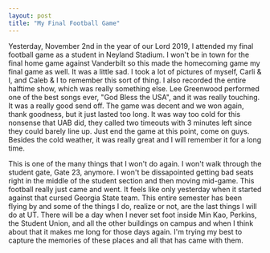 ```yaml
---
layout: post
title: "My Final Football Game"
---
```


Yesterday, November 2nd in the year of our Lord 2019, I attended my final football game as a student in Neyland Stadium. I won't be in town for
the final home game against Vanderbilt so this made the homecoming game my final game as well. It was a little sad. I took a lot of pictures of 
myself, Carli & I, and Caleb & I to remember this sort of thing. I also recorded the entire halftime show, which was really something else. Lee Greenwood
performed one of the best songs ever, "God Bless the USA", and it was really touching. It was a really good send off. The game was decent and we won again, thank
goodness, but it just lasted too long. It was way too cold for this nonsense that UAB did, they called two timeouts with 3 minutes left since they could
barely line up. Just end the game at this point, come on guys. Besides the cold weather, it was really great and I will remember it for a long time. 

This is one of the many things that I won't do again. I won't walk through the student gate, Gate 23, anymore. I won't be dissapointed getting bad seats
right in the middle of the student section and then moving mid-game. This football really just came and went. It feels like only yesterday when it started against
that cursed Georgia State team. This entire semester has been flying by and some of the things I do, realize or not, are the last things I will do
at UT. There will be a day when I never set foot inside Min Kao, Perkins, the Student Union, and all the other buildings on campus and when I think about that
it makes me long for those days again. I'm trying my best to capture the memories of these places and all that has came with them. 
